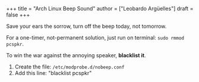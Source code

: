 +++
title = "Arch Linux Beep Sound"
author = ["Leobardo Argüelles"]
draft = false
+++

Save your ears the sorrow, turn off the beep today, not tomorrow.

For a one-timer, not-permanent solution, just run on terminal:
`sudo rmmod pcspkr`.

To win the war against the annoying speaker, **blacklist it**.

1.  Create the file: `/etc/modprobe.d/nobeep.conf`
2.  Add this line: "blacklist pcspkr"
